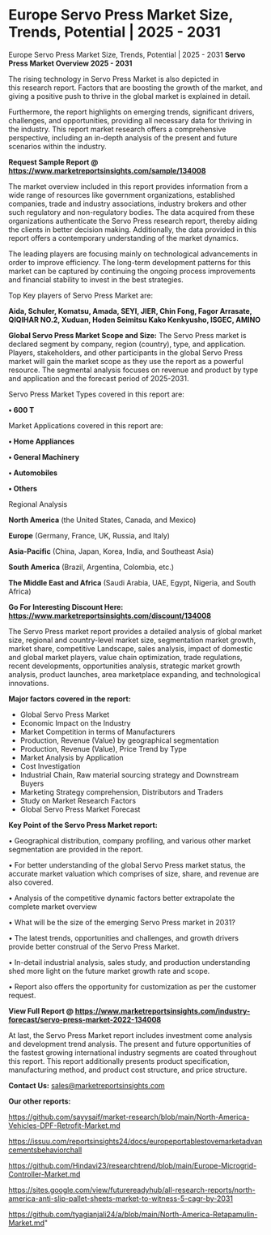 # Europe Servo Press Market Size, Trends, Potential | 2025 - 2031
Europe Servo Press Market Size, Trends, Potential | 2025 - 2031
<Strong> Servo Press Market Overview 2025 - 2031</strong>

The rising technology in Servo Press Market is also depicted in this research report. Factors that are boosting the growth of the market, and giving a positive push to thrive in the global market is explained in detail.

Furthermore, the report highlights on emerging trends, significant drivers, challenges, and opportunities, providing all necessary data for thriving in the industry. This report market research offers a comprehensive perspective, including an in-depth analysis of the present and future scenarios within the industry.

<strong>Request Sample Report @ <a href=https://www.marketreportsinsights.com/sample/134008>https://www.marketreportsinsights.com/sample/134008</a></strong>

The market overview included in this report provides information from a wide range of resources like government organizations, established companies, trade and industry associations, industry brokers and other such regulatory and non-regulatory bodies. The data acquired from these organizations authenticate the Servo Press research report, thereby aiding the clients in better decision making. Additionally, the data provided in this report offers a contemporary understanding of the market dynamics.

The leading players are focusing mainly on technological advancements in order to improve efficiency. The long-term development patterns for this market can be captured by continuing the ongoing process improvements and financial stability to invest in the best strategies.

Top Key players of Servo Press Market are:

<strong>Aida, Schuler, Komatsu, Amada, SEYI, JIER, Chin Fong, Fagor Arrasate, QIQIHAR NO.2, Xuduan, Hoden Seimitsu Kako Kenkyusho, ISGEC, AMINO</strong>

<strong><b>Global Servo Press Market Scope and Size:</b></strong>
The Servo Press market is declared segment by company, region (country), type, and application. Players, stakeholders, and other participants in the global Servo Press market will gain the market scope as they use the report as a powerful resource. The segmental analysis focuses on revenue and product by type and application and the forecast period of 2025-2031.

Servo Press Market Types covered in this report are:

<strong>• 600 T</strong>

Market Applications covered in this report are:

<strong>• Home Appliances

• General Machinery

• Automobiles

• Others</strong> 

Regional Analysis

<strong>North America</strong> (the United States, Canada, and Mexico)

<strong>Europe</strong> (Germany, France, UK, Russia, and Italy)

<strong>Asia-Pacific</strong> (China, Japan, Korea, India, and Southeast Asia)

<strong>South America</strong> (Brazil, Argentina, Colombia, etc.)

<strong>The Middle East and Africa</strong> (Saudi Arabia, UAE, Egypt, Nigeria, and South Africa)

<strong>Go For Interesting Discount Here: <a href=https://www.marketreportsinsights.com/discount/134008>https://www.marketreportsinsights.com/discount/134008</a></strong>

The Servo Press market report provides a detailed analysis of global market size, regional and country-level market size, segmentation market growth, market share, competitive Landscape, sales analysis, impact of domestic and global market players, value chain optimization, trade regulations, recent developments, opportunities analysis, strategic market growth analysis, product launches, area marketplace expanding, and technological innovations.

<strong><b>Major factors covered in the report:</b></strong>
<ul>
  <li>Global Servo Press Market </li>
  <li>Economic Impact on the Industry</li>
  <li>Market Competition in terms of Manufacturers</li>
  <li>Production, Revenue (Value) by geographical segmentation</li>
  <li>Production, Revenue (Value), Price Trend by Type</li>
  <li>Market Analysis by Application</li>
  <li>Cost Investigation</li>
  <li>Industrial Chain, Raw material sourcing strategy and Downstream Buyers</li>
  <li>Marketing Strategy comprehension, Distributors and Traders</li>
  <li>Study on Market Research Factors</li>
  <li>Global Servo Press Market Forecast</li>
</ul>

<strong><b>Key Point of the Servo Press Market report:</b></strong>

• Geographical distribution, company profiling, and various other market segmentation are provided in the report.

• For better understanding of the global Servo Press market status, the accurate market valuation which comprises of size, share, and revenue are also covered.

• Analysis of the competitive dynamic factors better extrapolate the complete market overview

• What will be the size of the emerging Servo Press market in 2031?

• The latest trends, opportunities and challenges, and growth drivers provide better construal of the Servo Press Market.

• In-detail industrial analysis, sales study, and production understanding shed more light on the future market growth rate and scope.

• Report also offers the opportunity for customization as per the customer request.

<strong><b>View Full Report @ <a href=https://www.marketreportsinsights.com/industry-forecast/servo-press-market-2022-134008>https://www.marketreportsinsights.com/industry-forecast/servo-press-market-2022-134008</a></b></strong>


At last, the Servo Press Market report includes investment come analysis and development trend analysis. The present and future opportunities of the fastest growing international industry segments are coated throughout this report. This report additionally presents product specification, manufacturing method, and product cost structure, and price structure.

<strong>Contact Us:</strong>
sales@marketreportsinsights.com

<strong>Our other reports:</strong>

<a href=https://github.com/sayysaif/market-research/blob/main/North-America-Vehicles-DPF-Retrofit-Market.md>https://github.com/sayysaif/market-research/blob/main/North-America-Vehicles-DPF-Retrofit-Market.md</a>

<a href=https://issuu.com/reportsinsights24/docs/europeportablestovemarketadvancementsbehaviorchall>https://issuu.com/reportsinsights24/docs/europeportablestovemarketadvancementsbehaviorchall</a>

<a href=https://github.com/Hindavi23/researchtrend/blob/main/Europe-Microgrid-Controller-Market.md>https://github.com/Hindavi23/researchtrend/blob/main/Europe-Microgrid-Controller-Market.md</a>

<a href=https://sites.google.com/view/futurereadyhub/all-research-reports/north-america-anti-slip-pallet-sheets-market-to-witness-5-cagr-by-2031>https://sites.google.com/view/futurereadyhub/all-research-reports/north-america-anti-slip-pallet-sheets-market-to-witness-5-cagr-by-2031</a>

<a href=https://github.com/tyagianjali24/a/blob/main/North-America-Retapamulin-Market.md>https://github.com/tyagianjali24/a/blob/main/North-America-Retapamulin-Market.md</a>"
